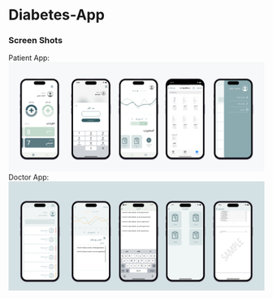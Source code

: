 # Diabetes-App
### Screen Shots
Patient App:
<img src="Patient Views.png" width="900">
Doctor App:
<img src="Doctor Views.png" width="900">
